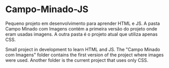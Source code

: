 # Campo-Minado-JS

Pequeno projeto em desenvolvimento para aprender HTML e JS.
A pasta Campo Minado com Imagens contém a primeira versão do projeto onde eram usadas imagens.
A outra pasta é o projeto atual que utiliza apenas CSS.

Small project in development to learn HTML and JS. The "Campo Minado com Imagens" folder contains the first version of the project where images were used. Another folder is the current project that uses only CSS.
